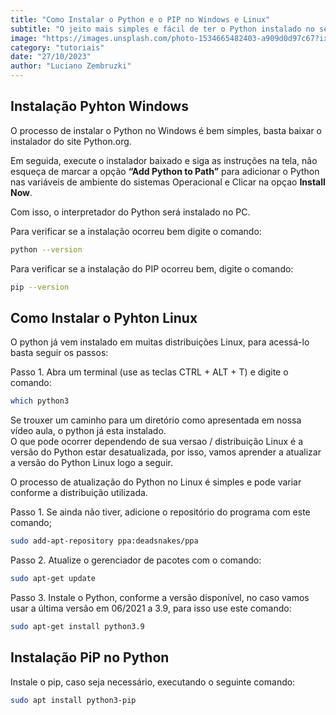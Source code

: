 ```yaml
---
title: "Como Instalar o Python e o PIP no Windows e Linux"
subtitle: "O jeito mais simples e fácil de ter o Python instalado no seu computador"
image: "https://images.unsplash.com/photo-1534665482403-a909d0d97c67?ixlib=rb-4.0.3&ixid=M3wxMjA3fDB8MHxwaG90by1wYWdlfHx8fGVufDB8fHx8fA%3D%3D&auto=format&fit=crop&w=2070&q=80"
category: "tutoriais"
date: "27/10/2023"
author: "Luciano Zembruzki"
---
```


## Instalação Pyhton Windows

O processo de instalar o Python no Windows é bem simples, basta baixar o instalador do site Python.org.

Em seguida, execute o instalador baixado e siga as instruções na tela, não esqueça de marcar a opção **“Add Python to Path”** para adicionar o Python nas variáveis de ambiente do sistemas Operacional e Clicar na opçao **Install Now**.

Com isso, o interpretador do Python será instalado no PC.

Para verificar se a instalação ocorreu bem digite o comando:

```bash
python --version
```

Para verificar se a instalação do PIP ocorreu bem, digite o comando:

```bash
pip --version
```

## Como Instalar o Pyhton Linux

O python já vem instalado em muitas distribuições Linux, para acessá-lo basta seguir os passos:

Passo 1. Abra um terminal (use as teclas CTRL + ALT + T) e digite o comando:

```bash
which python3
```

Se trouxer um caminho para um diretório como apresentada em nossa vídeo aula, o python já esta instalado.  
O que pode ocorrer dependendo de sua versao / distribuição Linux é a versão do Python estar desatualizada, por isso, vamos aprender a atualizar a versão do Python Linux logo a seguir.

O processo de atualização do Python no Linux é simples e pode variar conforme a distribuição utilizada.

Passo 1. Se ainda não tiver, adicione o repositório do programa com este comando;

```bash
sudo add-apt-repository ppa:deadsnakes/ppa
```

Passo 2. Atualize o gerenciador de pacotes com o comando:

```bash
sudo apt-get update
```

Passo 3. Instale o Python, conforme a versão disponível, no caso vamos usar a última versão em 06/2021 a 3.9, para isso use este comando:

```bash
sudo apt-get install python3.9
```

## Instalação PiP no Python

Instale o pip, caso seja necessário, executando o seguinte comando:

```bash
sudo apt install python3-pip
```
